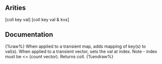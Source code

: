 ## Arities
[coll key val]
[coll key val & kvs]

## Documentation
{%raw%}
When applied to a transient map, adds mapping of key(s) to
  val(s). When applied to a transient vector, sets the val at index.
  Note - index must be <= (count vector). Returns coll.
{%endraw%}
